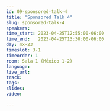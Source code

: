 ```yaml
---
id: 09-sponsored-talk-4
title: "Sponsored Talk 4"
slug: sponsored-talk-4
speakers:
time_start: 2023-04-25T12:55:00-06:00
time_end:   2023-04-25T13:30:00-06:00
day: mx-23
timeslot: 3-1
timeorder: 1
room: Sala 1 (México 1-2)
language: 
live_url: 
track: 
tags:
slides: 
video: 

---
```



